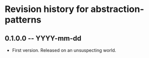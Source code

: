 # Revision history for abstraction-patterns

## 0.1.0.0 -- YYYY-mm-dd

* First version. Released on an unsuspecting world.
